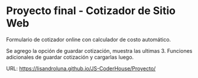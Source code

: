 # Proyecto final - Cotizador de Sitio Web

Formulario de cotizador online con calculador de costo automático.

Se agrego la opción de guardar cotización, muestra las ultimas 3.
Funciones adicionales de guardar cotización y cargarlas luego.

URL: https://lisandroluna.github.io/JS-CoderHouse/Proyecto/
